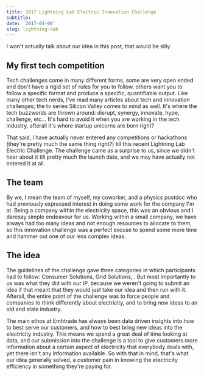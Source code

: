 ```yaml
---
title: 2017 Lightning Lab Electric Innovation Challenge
subtitle: 
date: '2017-04-08'
slug: lightning-lab
---
```


I won't actually talk about our idea in this post, that would be silly.

## My first tech competition

Tech challenges come in many different forms, some are very open ended and
don't have a rigid set of rules for you to follow, others want you to follow a
specific format and produce a specific, quantifiable output. Like many other
tech nerds, I've read many articles about tech and innovation challenges; the
tv series Silicon Valley comes to mind as well. It's where the tech buzzwords
are thrown around: disrupt, synergy, innovate, hype, challenge, etc… It's hard
to avoid it when you are working in the tech industry, afterall it's where
startup unicorns are born right?

That said, I have actually never entered any competitions or hackathons
(they're pretty much the same thing right?) till this recent Lightning Lab
Electric Challenge. The challenge came as a surprise to us, since we didn't
hear about it till pretty much the launch date, and we may have actually not
entered it at all.

## The team

By we, I mean the team of myself, my coworker, and a physics postdoc who had
previously expressed interest in doing some work for the company I'm at. Being
a company within the electricity space, this was an obvious and I daresay
simple endeavour for us. Working within a small company, we have always had
too many ideas and not enough resources to allocate to them, so this
innovation challenge was a perfect excuse to spend some more time and hammer
out one of our less complex ideas.

## The idea

The guidelines of the challenge gave three categories in which participants
had to follow: Consumer Solutions, Grid Solutions, . But most importantly to
us was what they did with our IP, because we weren't going to submit an idea
if that meant that they would just take our idea and then run with it.
Afterall, the entire point of the challenge was to force people and companies
to think differently about electricity, and to bring new ideas to an old and
stale industry.

The main ethos at Emhtrade has always been data driven insights into how to
best serve our customers, and how to best bring new ideas into the electricity
industry. This means we spend a great deal of time looking at data, and our
submission into the challenge is a tool to give customers more information
about a certain aspect of electricity that everybody deals with, yet there
isn't any information available. So with that in mind, that's what our idea
generally solved, a customer pain in knowing the electricity efficiency in
something they're paying for.
